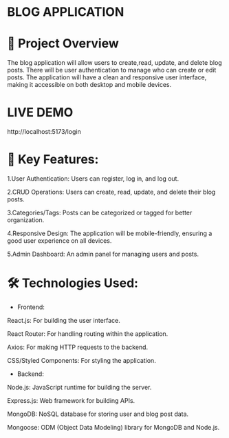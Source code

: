 # BLOG APPLICATION

# 🚀 Project Overview
The blog application will allow users to create,read, update, and delete blog posts. There will be user authentication to manage who can create or edit posts. The application will have a clean and responsive user interface, making it accessible on both desktop and mobile devices.

# LIVE DEMO
http://localhost:5173/login

# 🌟 Key Features:

1.User Authentication: Users can register, log in, and log out.

2.CRUD Operations: Users can create, read, update, and delete their blog posts.

3.Categories/Tags: Posts can be categorized or tagged for better organization.

4.Responsive Design: The application will be mobile-friendly, ensuring a good user experience on all devices.

5.Admin Dashboard: An admin panel for managing users and posts.

# 🛠️ Technologies Used:

* Frontend:

React.js: For building the user interface.

React Router: For handling routing within the application.

Axios: For making HTTP requests to the backend.

CSS/Styled Components: For styling the application.

* Backend:

Node.js: JavaScript runtime for building the server.

Express.js: Web framework for building APIs.

MongoDB: NoSQL database for storing user and blog post data.

Mongoose: ODM (Object Data Modeling) library for MongoDB and Node.js.
